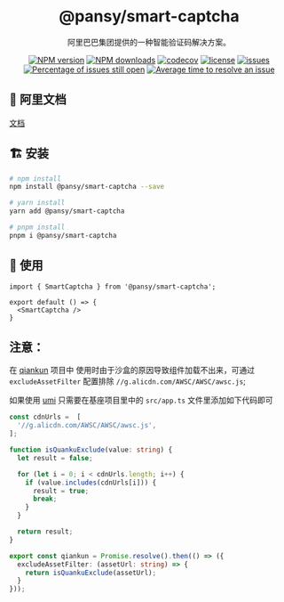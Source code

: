 <h1 align="center">
  @pansy/smart-captcha
</h1>

<div align="center">

阿里巴巴集团提供的一种智能验证码解决方案。

[![NPM version][image-1]][npm-url]
[![NPM downloads][image-2]][npm-url]
[![codecov][codecov-1]][codecov-2]
[![license][license-1]][npm-url]
[![issues](https://img.shields.io/github/issues/pansyjs/smart-captcha)](https://github.com/pansyjs/smart-captcha/issues)
[![Percentage of issues still open](http://isitmaintained.com/badge/open/pansyjs/smart-captcha.svg)](http://isitmaintained.com/project/pansyjs/smart-captcha 'Percentage of issues still open')
[![Average time to resolve an issue](http://isitmaintained.com/badge/resolution/pansyjs/smart-captcha.svg)](http://isitmaintained.com/project/pansyjs/smart-captcha 'Average time to resolve an issue')

</div>

## 📝 阿里文档

[文档](https://help.aliyun.com/document_detail/122733.html)

## 🏗 安装

```bash
# npm install
npm install @pansy/smart-captcha --save

# yarn install
yarn add @pansy/smart-captcha

# pnpm install
pnpm i @pansy/smart-captcha
```

## 🔨 使用

```tsx
import { SmartCaptcha } from '@pansy/smart-captcha';

export default () => {
  <SmartCaptcha />
}
```

## 注意：

在 [qiankun](https://qiankun.umijs.org/) 项目中 使用时由于沙盒的原因导致组件加载不出来，可通过 `excludeAssetFilter` 配置排除 `//g.alicdn.com/AWSC/AWSC/awsc.js`;

如果使用 [umi](https://umijs.org/zh-CN/plugins/plugin-qiankun) 只需要在基座项目里中的 `src/app.ts` 文件里添加如下代码即可

```ts
const cdnUrls =  [
  '//g.alicdn.com/AWSC/AWSC/awsc.js',
];

function isQuankuExclude(value: string) {
  let result = false;

  for (let i = 0; i < cdnUrls.length; i++) {
    if (value.includes(cdnUrls[i])) {
      result = true;
      break;
    }
  }

  return result;
}

export const qiankun = Promise.resolve().then(() => ({
  excludeAssetFilter: (assetUrl: string) => {
    return isQuankuExclude(assetUrl);
  }
}));
```

[image-1]: https://img.shields.io/npm/v/@pansy/smart-captcha.svg?style=flat
[image-2]: https://img.shields.io/npm/dw/@pansy/smart-captcha.svg?style=flat
[codecov-1]: https://codecov.io/github/pansyjs/smart-captcha/branch/master/graph/badge.svg?token=EKYDUW28H0
[codecov-2]: https://codecov.io/github/pansyjs/smart-captcha
[license-1]: https://badgen.net/npm/license/@pansy/smart-captcha
[npm-url]: https://www.npmjs.com/package/@pansy/smart-captcha
[issues-1]: https://www.npmjs.com/package/@pansy/smart-captcha
